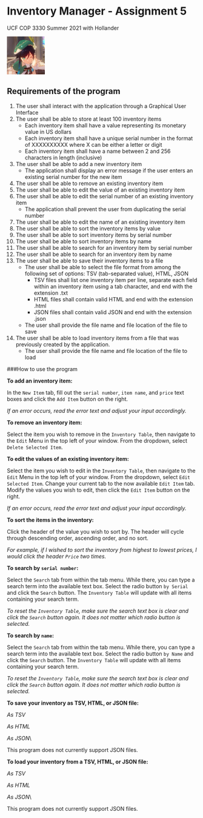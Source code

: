 # Inventory Manager - Assignment 5
UCF COP 3330 Summer 2021 with Hollander

<img alt="kiwibrie's pfp as of 25 July 2021" title ="Ehe!" src="https://github.com/kiwibrie/juntunen-5155-a5/blob/master/src/main/resources/ucf/assignments/venti.jpg" width="100" height="100" />

## Requirements of the program
1. The user shall interact with the application through a Graphical User Interface
2. The user shall be able to store at least 100 inventory items
    - Each inventory item shall have a value representing its monetary value in US dollars
    - Each inventory item shall have a unique serial number in the format of XXXXXXXXXX where 
      X can be either a letter or digit
    - Each inventory item shall have a name between 2 and 256 characters in length (inclusive)
3. The user shall be able to add a new inventory item
    - The application shall display an error message if the user enters an existing serial number 
      for the new item
4. The user shall be able to remove an existing inventory item
5. The user shall be able to edit the value of an existing inventory item
6. The user shall be able to edit the serial number of an existing inventory item
    - The application shall prevent the user from duplicating the serial number
7. The user shall be able to edit the name of an existing inventory item
8. The user shall be able to sort the inventory items by value
9. The user shall be able to sort inventory items by serial number
10. The user shall be able to sort inventory items by name
11. The user shall be able to search for an inventory item by serial number
12. The user shall be able to search for an inventory item by name
13. The user shall be able to save their inventory items to a file
    - The user shall be able to select the file format from among the following set of options:
      TSV (tab-separated value), HTML, JSON
        - TSV files shall list one inventory item per line, separate each field within an inventory 
          item using a tab character, and end with the extension .txt
        - HTML files shall contain valid HTML and end with the extension .html
        - JSON files shall contain valid JSON and end with the extension .json
    - The user shall provide the file name and file location of the file to save
14. The user shall be able to load inventory items from a file that was previously created by the 
    application.
    - The user shall provide the file name and file location of the file to load
    

###How to use the program

**To add an inventory item:**

In the `New Item` tab, fill out the `serial number`, `item name`, and `price` text boxes and click the 
`Add Item` button on the right.

*If an error occurs, read the error text and adjust your input accordingly.*


**To remove an inventory item:**

Select the item you wish to remove in the `Inventory Table`, then navigate to the `Edit` Menu in the 
top left of your window. From the dropdown, select `Delete Selected Item`.


**To edit the values of an existing inventory item:**

Select the item you wish to edit in the `Inventory Table`, then navigate to the `Edit` Menu in the 
top left of your window. From the dropdown, select `Edit Selected Item`. Change your current tab to
the now available `Edit Item` tab. Modify the values you wish to edit, then click the `Edit Item`
button on the right.

*If an error occurs, read the error text and adjust your input accordingly.*


**To sort the items in the inventory:**

Click the header of the value you wish to sort by. The header will cycle through 
descending order, ascending order, and no sort. 

*For example, if I wished to sort the inventory from highest to lowest prices, I would 
click the header `Price` two times.*


**To search by `serial number`:**

Select the `Search` tab from within the tab menu. While there, you can type a search term
into the available text box. Select the radio button `by Serial` and click the `Search` button.
The `Inventory Table` will update with all items containing your search term.

*To reset the `Inventory Table`, make sure the search text box is clear and click the
`Search` button again. It does not matter which radio button is selected.*


**To search by `name`:**

Select the `Search` tab from within the tab menu. While there, you can type a search term
into the available text box. Select the radio button `by Name` and click the `Search` button.
The `Inventory Table` will update with all items containing your search term.

*To reset the `Inventory Table`, make sure the search text box is clear and click the
`Search` button again. It does not matter which radio button is selected.*


**To save your inventory as TSV, HTML, or JSON file:**

*As TSV*

*As HTML*

*As JSON*\

This program does not currently support JSON files.


**To load your inventory from a TSV, HTML, or JSON file:**

*As TSV*

*As HTML*

*As JSON*\

This program does not currently support JSON files.
